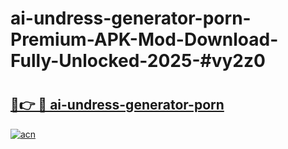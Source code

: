 # ai-undress-generator-porn-Premium-APK-Mod-Download-Fully-Unlocked-2025-#vy2z0

# <h2><a href="https://bedroomkl.my?title=ai-undress-generator-porn&ref=1AP">🔗👉 🔴 ai-undress-generator-porn</a></h2>

[![acn](https://github.com/user-attachments/assets/0f9c940e-d8b0-45ae-aac7-cd30a18b3e1c)](https://bedroomkl.my?title=ai-undress-generator-porn&ref=1AP)

